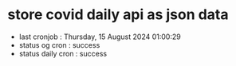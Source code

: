 # store covid daily api as json data

- last cronjob : Thursday, 15 August 2024 01:00:29
- status og cron : success
- status daily cron : success
      
      